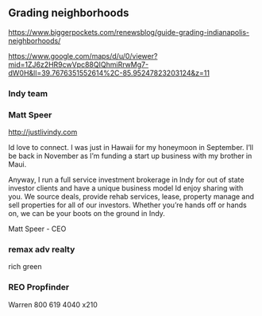 ## Grading neighborhoods

https://www.biggerpockets.com/renewsblog/guide-grading-indianapolis-neighborhoods/

https://www.google.com/maps/d/u/0/viewer?mid=1ZJ6z2HR9cwVpc88QIQhmiRrwMg7-dW0H&ll=39.7676351552614%2C-85.95247823203124&z=11

### Indy team

### Matt Speer

http://justlivindy.com

Id love to connect. I was just in Hawaii for my honeymoon in September. I’ll be back in November as I’m funding a start up business with my brother in Maui.

Anyway, I run a full service investment brokerage in Indy for out of state investor clients and have a unique business model Id enjoy sharing with you. We source deals, provide rehab services, lease, property manage and sell properties for all of our investors. Whether you’re hands off or hands on, we can be your boots on the ground in Indy.

Matt Speer - CEO

### remax adv realty

rich green

### REO Propfinder

Warren
800 619 4040 x210
